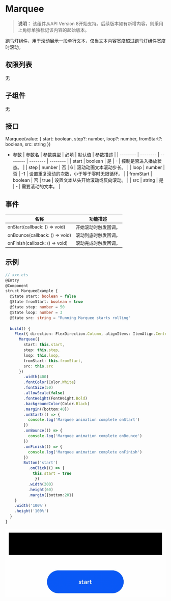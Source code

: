 # Marquee


>  **说明：**
> 该组件从API Version 8开始支持。后续版本如有新增内容，则采用上角标单独标记该内容的起始版本。


跑马灯组件，用于滚动展示一段单行文本，仅当文本内容宽度超过跑马灯组件宽度时滚动。


## 权限列表

无


## 子组件

无


## 接口

Marquee(value: { start: boolean, step?: number, loop?: number, fromStart?: boolean, src: string })

- 参数
    | 参数名 | 参数类型 | 必填 | 默认值 | 参数描述 | 
  | -------- | -------- | -------- | -------- | -------- |
  | start | boolean | 是 | - | 控制是否进入播放状态。 | 
  | step | number | 否 | 6 | 滚动动画文本滚动步长。 | 
  | loop | number | 否 | -1 | 设置重复滚动的次数，小于等于零时无限循环。 | 
  | fromStart | boolean | 否 | true | 设置文本从头开始滚动或反向滚动。 | 
  | src | string | 是 | - | 需要滚动的文本。 | 


## 事件

  | 名称 | 功能描述 | 
| -------- | -------- |
| onStart(callback:&nbsp;()&nbsp;=&gt;&nbsp;void) | 开始滚动时触发回调。 | 
| onBounce(callback:&nbsp;()&nbsp;=&gt;&nbsp;void) | 滚动到底时触发回调。 | 
| onFinish(callback:&nbsp;()&nbsp;=&gt;&nbsp;void) | 滚动完成时触发回调。 | 


## 示例


```ts
// xxx.ets
@Entry
@Component
struct MarqueeExample {
  @State start: boolean = false
  @State fromStart: boolean = true
  @State step: number = 50
  @State loop: number = 3
  @State src: string = "Running Marquee starts rolling"

  build() {
    Flex({ direction: FlexDirection.Column, alignItems: ItemAlign.Center, justifyContent: FlexAlign.Center }) {
      Marquee({
        start: this.start,
        step: this.step,
        loop: this.loop,
        fromStart: this.fromStart,
        src: this.src
      })
        .width(400)
        .fontColor(Color.White)
        .fontSize(50)
        .allowScale(false)
        .fontWeight(FontWeight.Bold)
        .backgroundColor(Color.Black)
        .margin({bottom:40})
        .onStart(() => {
          console.log('Marquee animation complete onStart')
        })
        .onBounce(() => {
          console.log('Marquee animation complete onBounce')
        })
        .onFinish(() => {
          console.log('Marquee animation complete onFinish')
        })
        Button('start')
          .onClick(() => {
            this.start = true
             })
          .width(200)
          .height(60)
          .margin({bottom:20})
    }
    .width('100%')
    .height('100%')
  }
}
```

![zh-cn_image_0000001193499234](figures/zh-cn_image_0000001193499234.gif)

